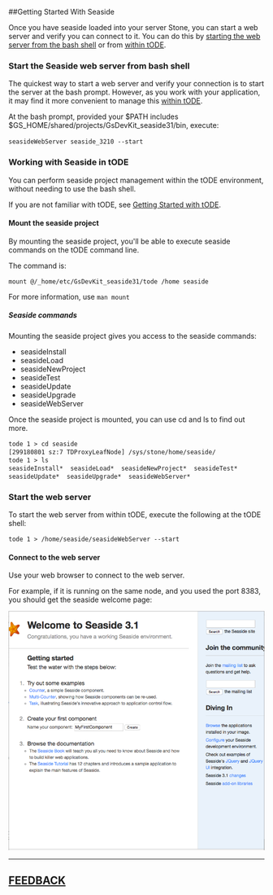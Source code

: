 ##Getting Started With Seaside

Once you have seaside loaded into your server Stone, you can start a web server and verify you can connect to it.  You can do this by [starting the web server from the bash shell](#start-the-seaside-web-server-from-bash-shell) or from [within tODE](#working-with-seaside-in-tode).

### Start the Seaside web server from bash shell
The quickest way to start a web server and verify your connection is to start the server at the bash prompt.  However, as you work with your application, it may find it more convenient to manage this [within tODE](#working-with-seaside-in-tode).


At the bash prompt, provided your $PATH includes $GS_HOME/shared/projects/GsDevKit_seaside31/bin, execute:

`
seasideWebServer seaside_3210 --start
`

### Working with Seaside in tODE

You can perform seaside project management within the tODE environment, without needing to use the bash shell.  

If you are not familiar with tODE, see [Getting Started with tODE][2].

#### Mount the seaside project 

By mounting the seaside project, you'll be able to execute seaside commands on the tODE command line.  

The command is:

```
mount @/_home/etc/GsDevKit_seaside31/tode /home seaside
```

For more information, use `man mount`

##### Seaside commands

Mounting the seaside project gives you access to the seaside commands:

* seasideInstall
* seasideLoad
* seasideNewProject
* seasideTest
* seasideUpdate 
* seasideUpgrade
* seasideWebServer

Once the seaside project is mounted, you can use cd and ls to find out more.

```
tode 1 > cd seaside
[299180801 sz:7 TDProxyLeafNode] /sys/stone/home/seaside/
tode 1 > ls
seasideInstall*  seasideLoad*  seasideNewProject*  seasideTest* seasideUpdate*  seasideUpgrade*  seasideWebServer*
```

### Start the web server

To start the web server from within tODE, execute the following at the tODE shell:

```
tode 1 > /home/seaside/seasideWebServer --start
```


#### Connect to the web server

Use your web browser to connect to the web server.  

For example, if it is running on the same node, and you used the port 8383, you should get the seaside welcome page:

![seaside in web browser][3]



---
[**FEEDBACK**][28]
---


[3]: images/SeasideWelcome.png
[2]: https://github.com/GsDevKit/GsDevKit_home/blob/master/docs/gettingStartedWithTode.md#getting-started-with-tode
[28]: https://github.com/GsDevKit/GsDevKit_home/issues/new




